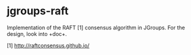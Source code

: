 jgroups-raft
============

Implementation of the RAFT [1] consensus algorithm in JGroups. For the
design, look into +doc+.

[1] http://raftconsensus.github.io/
